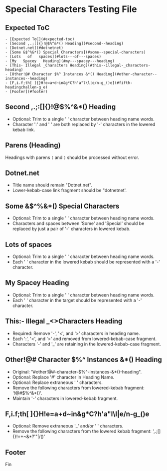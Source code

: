Special Characters Testing File
=

Expected ToC
-

```text
- [Expected ToC](#expected-toc)
- [Second ,.;[]{}!@$%^&*() Heading](#second--heading)
- [Dotnet.net](#dotnetnet)
- [Some &$^%&*() Special Characters](#some--special-characters)
- [Lots   of   spaces](#lots---of---spaces)
- [My   Spacey   Heading](#my---spacey---heading)
- [This- Illegal _Characters Heading](#this--illegal-_characters-heading)
- [Other!@# Character $%^ Instances &*() Heading](#other-character--instances--heading)
- [F,i.f;th[ ]{}H!e=a+d~in&g*C?h'a"l\l|e/n-g_()e](#fifth-headingchallen-g_e)
- [Footer](#footer)
```

Second ,.;:[]{}!@$%^&*() Heading
-

- Optional: Trim to a single ' ' character between heading name words.
- Character ':' and ' ' are both replaced by '-' characters in the lowered kebab link.

Parens (Heading)
-

Headings with parens `(` and `)` should be processed without error.

Dotnet.net
-

- Title name should remain "Dotnet.net".
- Lower-kebab-case link fragment should be "dotnetnet'.

Some &$^%&*() Special Characters
-

- Optional: Trim to a single ' ' character between heading name words.
- Characters and spaces between 'Some' and 'Special' should be replaced by just a pair of '-' characters in lowered kebab.

Lots   of   spaces
-

- Optional: Trim to a single ' ' character between heading name words.
- Each ' ' character in the lowered kebab should be represented with a '-' character.

My   Spacey   Heading
-

- Optional: Trim to a single ' ' character between heading name words.
- Each ' ' character in the target should be represented with a '-' character.

This:- Illegal _<>Characters Heading
-

- Required: Remove '-', '<', and '>' characters in heading name.
- Each ':', '<', and '>' and removed from lowered-kebab-case fragment.
- Characters '-' and '_' are retaining in the lowered-kebab-case fragment.

Other!@# Character $%^ Instances &*() Heading
-

- Original: "#other!@#-character-$%^-instances-&*()-heading".
- Optional: Replace '#' character in Heading Name.
- Optional: Replace extraneous ' ' characters.
- Remove the following characters from lowered-kebab fragment: '!@#$%^&*()'.
- Maintain '-' characters in lowered-kebab fragment.

F,i.f;th[ ]{}H!e=a+d~in&g*C?h'a"l\l|e/n-g_()e
-

- Optional: Remove extraneous '_' and/or ' ' characters.
- Remove the following characters from the lowered kebab fragment: ',.;[]{}!=+~&*?'"\|/()'

Footer
-

Fin
